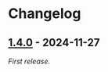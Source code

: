 # Changelog

## [1.4.0] - 2024-11-27

_First release._

[1.4.0]: https://github.com/ShiJbey/RePraxis-For-Unity/releases/tag/v1.4.0
